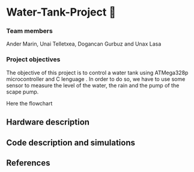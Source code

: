 # Water-Tank-Project 🚰

### Team members
Ander Marin, Unai Telletxea, Dogancan Gurbuz and Unax Lasa

### Project objectives
The objective of this project is to control a water tank using ATMega328p microcontroller and C lenguage . In order to do so, we have to use some sensor to measure the level of the water, the rain and the pump of the scape pump.

Here the flowchart 
## Hardware description


## Code description and simulations

## References

